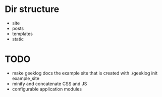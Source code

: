 # Dir structure

* site
* posts
* templates
* static

# TODO

* make geeklog docs the example site that is created with ./geeklog init example_site
* minify and concatenate CSS and JS
* configurable application modules
